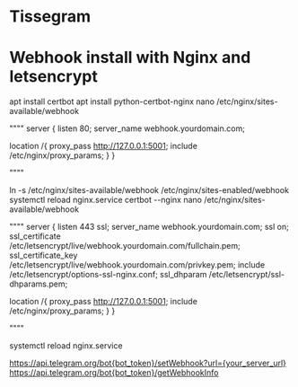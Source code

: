 # Tissegram

# Webhook install with Nginx and letsencrypt
apt install certbot
apt install python-certbot-nginx
nano /etc/nginx/sites-available/webhook

""""
server {
  listen                        80;
  server_name                   webhook.yourdomain.com;

  location /<TOKEN>{
                                proxy_pass http://127.0.0.1:5001;
                                include /etc/nginx/proxy_params;
      }
}

""""

ln -s /etc/nginx/sites-available/webhook /etc/nginx/sites-enabled/webhook
systemctl reload nginx.service
certbot --nginx
nano /etc/nginx/sites-available/webhook

""""
server {
  listen                        443 ssl;
  server_name                   webhook.yourdomain.com;
  ssl                           on;
  ssl_certificate               /etc/letsencrypt/live/webhook.yourdomain.com/fullchain.pem;
  ssl_certificate_key           /etc/letsencrypt/live/webhook.yourdomain.com/privkey.pem;
  include                       /etc/letsencrypt/options-ssl-nginx.conf;
  ssl_dhparam                   /etc/letsencrypt/ssl-dhparams.pem;

  location /<TOKEN>{
                                proxy_pass http://127.0.0.1:5001;
                                include /etc/nginx/proxy_params;
      }
}

""""

systemctl reload nginx.service

https://api.telegram.org/bot{bot_token}/setWebhook?url={your_server_url}
https://api.telegram.org/bot{bot_token}/getWebhookInfo